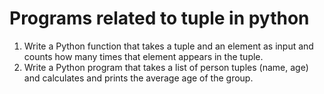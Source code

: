 # Programs related to tuple in python

1. Write a Python function that takes a tuple and an element as input and counts how many times that element appears in the tuple.
2. Write a Python program that takes a list of person tuples (name, age) and calculates and prints the average age of the group.

